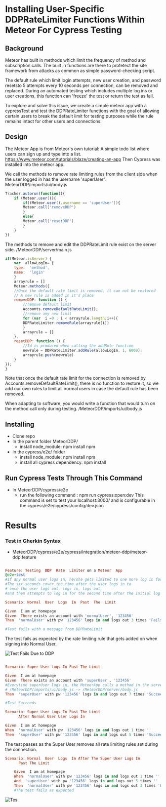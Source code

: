 ﻿
# Installing User-Specific DDPRateLimiter Functions Within Meteor For Cypress Testing

## Background

Meteor has built in methods which limit the frequency of method and subscription calls. The built in functions are there to protetect the site framework from attacks as common as simple password-checking script.

The default rule which limit login attempts, new user creation, and password resetsto 5 attempts every 10 seconds per connection, 
can be removed and replaced. During an automated testing which includes multiple log ins or user creations, this function can 'freeze' the test or return the test as fail.

To explore and solve this issue, we create a simple meteor app with a cypressTest and test the DDPRateLimiter functions with the goal of allowing certain users to break the default limit for testing purposes while the rule remains intact for other users and connections.

## Design

The Meteor App is from Meteor's own tutorial:
A simple todo list where users can sign up and type into a list.
https://www.meteor.com/tutorials/blaze/creating-an-app
Then Cypress was installed into the meteor app.

We call the methods to remove rate limiting rules from the client side when the user logged in has the username 'superUser".
MeteorDDP/imports/ui/body.js
```javascript
Tracker.autorun(function(){
	if (Meteor.user()){
		if((Meteor.user().username == 'superUser')){
		Meteor.call('removeDDP')
		}
		else{
		Meteor.call('resetDDP')
		}
	}
})
```
The methods to remove and edit the DDPRateLimit rule exist on the server side.
 /MeteorDDP/server/main.js
```javascript
if(Meteor.isServer) {
	var  allowLogIn= {
	type:  'method',
	name:  'login'
	}
	arrayrule = []
	Meteor.methods({
	//Once the default rate limit is removed, it can not be restored
	// A new rule is added in it's place
	removeDDP: function () {
		//remove default limit
		Accounts.removeDefaultRateLimit();
		//remove any new limit
		for (var  i =0 ; i < arrayrule.length;i++){
		DDPRateLimiter.removeRule(arrayrule[i])
		}
		arrayrule = []
	},
	resetDDP: function () {
		//Id is produced when calling the addRule function
		newrule = DDPRateLimiter.addRule(allowLogIn, 1, 6000);
		arrayrule.push(newrule)
	}
});
}
```
Note that once the default rate limit for the connection is removed by Accounts.removeDefaultRateLimit(), there is no function to restore it, so we add our own rules to limit all normal users in case the default rule has been removed.

When adapting to software, you would write a function that would turn on the method call only during testing.                  /MeteorDDP/imports/ui/body.js

## Installing
- Clone repo
- In the parent folder MeteorDDP/
	- install node_module: npm install npm 
- In the cypress/e2e/ folder
	- install node_module: npm install npm 
	- install all cypress dependency: npm install

## Run Cypress Tests Through This Command
- In MeteorDDP/cypress/e2e
	- run the following command : npm run cypress:open:dev
This command is set to test your localhost:3000/ and  is configurable in  the cypress/e2e/cypress/config/dev.json

# Results
### Test in Gherkin Syntax

- MeteorDDP/cypress/e2e/cypress/integration/meteor-ddp/meteor-ddp.feature

```ruby

Feature: Testing  DDP  Rate  Limiter on a Meteor  App
@e2e-test
#If any normal user logs in, he/she gets limited to one more log in for the next six seconds.
#The six seconds cover the time after the user logs in to
# once the user logs out, logs in, logs out,
#and then attempts to log in for the second time after the initial log in.

Scenario: Normal  User  Logs  In  Past  The  Limit

Given  I am at homepage
Given  There exists an account with 'normalUser', '123456'
Then  'normalUser' with pw '123456' logs in and logs out 3 times 'Fails'

#Test fails with a message from DDPRateLimit
```

The test fails as expected by the rate limiting rule that gets added on when signing into Normal User.

![Test Fails Due to DDP](https://i.ibb.co/DrgB8Cx/Screenshot-from-2020-03-30-01-38-12.png)

```ruby

Scenario: Super User Logs In Past The Limit

Given  I am at homepage
Given  There exists an account with 'superUser', '123456'
#Everytime superUser logs in, the MeteorApp calls a method in the server side to remove all login rules
# /MeteorDDP/imports/ui/body.js -> /MeteorDDP/server/body.js
Then  'superUser' with pw '123456' logs in and logs out 7 times 'Succeeds'

#Test Succeeds
```

```ruby
Scenario: Super User Logs In Past The Limit
	  After Normal User User Logs In

Given  I am at homepage
When  'normalUser' with pw '123456' logs in and logs out 1 time ''
Then  'superUser' with pw '123456' logs in and logs out 5 times 'Succeeds'

```

The test passes as the Super User removes all rate limiting rules set during the connection.

  

```ruby
Scenario: Normal  User  Logs  In After The Super User Logs In
	  Past The Limit 

	Given  I am at homepage
	When  'normalUser' with pw '123456' logs in and logs out 1 time ''
	And  'superUser' with pw '123456' logs in and logs out 5 times ''
	Then  'normalUser' with pw '123456' logs in and logs out 3 times 'Fails'
	#The test fails as expected
```
  

![Tes](https://i.ibb.co/jyys5Rt/Screenshot-from-2020-03-30-17-31-31.png)

